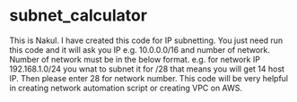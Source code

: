 # subnet_calculator

This is Nakul. I have created this code for IP subnetting. You just need run this code and it will ask you  IP e.g. 10.0.0.0/16 and number of network. Number of network must be in the below format.
e.g. for network IP 192.168.1.0/24 you wnat to subnet it for /28 that means you will get 14 host IP. Then please enter 28 for network number. This code will be very helpful in creating network automation script or creating VPC on AWS.
